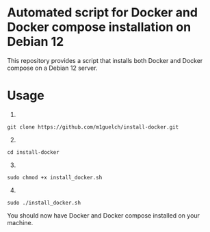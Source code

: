 Automated script for Docker and Docker compose installation on Debian 12
==================

This repository provides a script that installs both Docker and Docker compose on a Debian 12 server.


# Usage

1. 
```
git clone https://github.com/m1guelch/install-docker.git
```

2. 
```
cd install-docker
```

3. 
```
sudo chmod +x install_docker.sh
```

4. 
```
sudo ./install_docker.sh
```

You should now have Docker and Docker compose installed on your machine.
